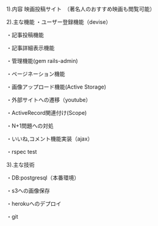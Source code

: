 1).内容
映画投稿サイト　（著名人のおすすめ映画も閲覧可能）



2).主な機能
・ユーザー登録機能（devise）


・記事投稿機能


・記事詳細表示機能


・管理機能(gem rails-admin)


・ページネーション機能


・画像アップロード機能(Active Storage)


・外部サイトへの遷移（youtube）


・ActiveRecord関連付け(Scope)


・N+1問題への対処


・いいね,コメント機能実装（ajax）


・rspec test


3).主な技術

・DB:postgresql（本番環境）


・s3への画像保存


・herokuへのデプロイ


・git 

